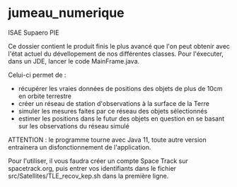 # jumeau_numerique
ISAE Supaero PIE

Ce dossier contient le produit finis le plus avancé que l'on peut obtenir avec l'état actuel du dévellopement de nos différentes classes.
Pour l'éxecuter, dans un JDE, lancer le code MainFrame.java.

Celui-ci permet de :
  - récupérer les vraies données de positions des objets de plus de 10cm en orbite terrestre
  - créer un réseau de station d'observations à la surface de la Terre
  - simuler les mesures faites par ce réseau des objets sélectionnés
  - estimer les positions dans le futur des objets en question en se basant sur les observations du réseau simulé
  
 
 ATTENTION : le programme tourne avec Java 11, toute autre version entrainera un disfonctionnement de l'application.

Pour l'utiliser, il vous faudra créer un compte Space Track sur spacetrack.org, puis entrer vos identifiants dans le fichier src/Satellites/TLE_recov_kep.sh dans la première ligne.
